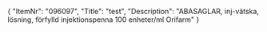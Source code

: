 {
  "ItemNr": "096097",
  "Title": "test",
  "Description": "ABASAGLAR, inj-vätska, lösning, förfylld injektionspenna 100 enheter/ml Orifarm"
}